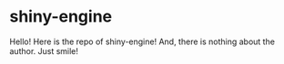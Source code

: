 # shiny-engine
Hello! Here is the repo of shiny-engine!
And, there is nothing about the author. Just smile!
